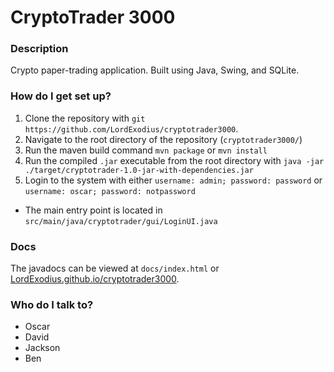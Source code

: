 # CryptoTrader 3000

### Description
Crypto paper-trading application. Built using Java, Swing, and SQLite.

### How do I get set up?

1. Clone the repository with `git https://github.com/LordExodius/cryptotrader3000`.
2. Navigate to the root directory of the repository (`cryptotrader3000/`)
3. Run the maven build command `mvn package` or `mvn install`
4. Run the compiled `.jar` executable from the root directory with
`java -jar ./target/cryptotrader-1.0-jar-with-dependencies.jar`
5. Login to the system with either `username: admin; password: password` or `username: oscar; password: notpassword`

* The main entry point is located in `src/main/java/cryptotrader/gui/LoginUI.java`

### Docs

The javadocs can be viewed at `docs/index.html` or [LordExodius.github.io/cryptotrader3000](https://LordExodius.github.io/cryptotrader3000).

### Who do I talk to?

* Oscar
* David
* Jackson
* Ben
